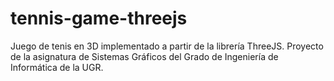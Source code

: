 # tennis-game-threejs
Juego de tenis en 3D implementado a partir de la librería ThreeJS. Proyecto de la asignatura de Sistemas Gráficos del Grado de Ingeniería de Informática de la UGR.
